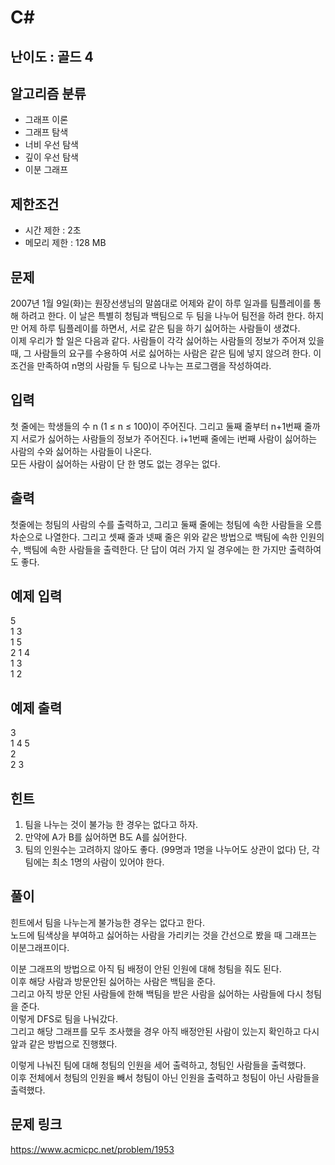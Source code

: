 # C#

## 난이도 : 골드 4

## 알고리즘 분류
  - 그래프 이론
  - 그래프 탐색
  - 너비 우선 탐색
  - 깊이 우선 탐색
  - 이분 그래프

## 제한조건
  - 시간 제한 : 2초
  - 메모리 제한 : 128 MB

## 문제
2007년 1월 9일(화)는 원장선생님의 말씀대로 어제와 같이 하루 일과를 팀플레이를 통해 하려고 한다. 이 날은 특별히 청팀과 백팀으로 두 팀을 나누어 팀전을 하려 한다. 하지만 어제 하루 팀플레이를 하면서, 서로 같은 팀을 하기 싫어하는 사람들이 생겼다.<br/>
이제 우리가 할 일은 다음과 같다. 사람들이 각각 싫어하는 사람들의 정보가 주어져 있을 때, 그 사람들의 요구를 수용하여 서로 싫어하는 사람은 같은 팀에 넣지 않으려 한다. 이 조건을 만족하여 n명의 사람들 두 팀으로 나누는 프로그램을 작성하여라.<br/>


## 입력
첫 줄에는 학생들의 수 n (1 ≤ n ≤ 100)이 주어진다. 그리고 둘째 줄부터 n+1번째 줄까지 서로가 싫어하는 사람들의 정보가 주어진다. i+1번째 줄에는 i번째 사람이 싫어하는 사람의 수와 싫어하는 사람들이 나온다.<br/>
모든 사람이 싫어하는 사람이 단 한 명도 없는 경우는 없다.<br/>


## 출력
첫줄에는 청팀의 사람의 수를 출력하고, 그리고 둘째 줄에는 청팀에 속한 사람들을 오름차순으로 나열한다. 그리고 셋째 줄과 넷째 줄은 위와 같은 방법으로 백팀에 속한 인원의 수, 백팀에 속한 사람들을 출력한다. 단 답이 여러 가지 일 경우에는 한 가지만 출력하여도 좋다.<br/>


## 예제 입력
5<br/>
1 3<br/>
1 5<br/>
2 1 4<br/>
1 3<br/>
1 2<br/>


## 예제 출력
3<br/>
1 4 5<br/>
2<br/>
2 3<br/>


## 힌트
  1. 팀을 나누는 것이 불가능 한 경우는 없다고 하자.
  2. 만약에 A가 B를 싫어하면 B도 A를 싫어한다.
  3. 팀의 인원수는 고려하지 않아도 좋다. (99명과 1명을 나누어도 상관이 없다) 단, 각 팀에는 최소 1명의 사람이 있어야 한다.


## 풀이
힌트에서 팀을 나누는게 불가능한 경우는 없다고 한다.<br/>
노드에 팀색상을 부여하고 싫어하는 사람을 가리키는 것을 간선으로 봤을 때 그래프는 이분그래프이다.<br/>


이분 그래프의 방법으로 아직 팀 배정이 안된 인원에 대해 청팀을 줘도 된다.<br/>
이후 해당 사람과 방문안된 싫어하는 사람은 백팀을 준다.<br/>
그리고 아직 방문 안된 사람들에 한해 백팀을 받은 사람을 싫어하는 사람들에 다시 청팀을 준다.<br/>
이렇게 DFS로 팀을 나눠갔다.<br/>
그리고 해당 그래프를 모두 조사했을 경우 아직 배정안된 사람이 있는지 확인하고 다시 앞과 같은 방법으로 진행했다.<br/>


이렇게 나눠진 팀에 대해 청팀의 인원을 세어 출력하고, 청팀인 사람들을 출력했다.<br/>
이후 전체에서 청팀의 인원을 빼서 청팀이 아닌 인원을 출력하고 청팀이 아닌 사람들을 출력했다.<br/>


## 문제 링크
https://www.acmicpc.net/problem/1953